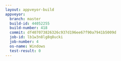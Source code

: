 ```yaml
---
layout: appveyor-build
appveyor:
  branch: master
  build-id: 44052255
  build-number: 418
  commit: df407073826326c937d196ee67f90a7941b5009d
  job-id: lb1w3n8lg8q8ucki
  job-number: 4
  os-name: Windows
  test-result: 0
---
```

